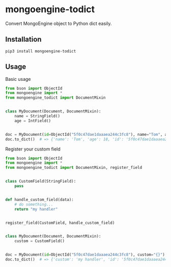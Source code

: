 # mongoengine-todict

Convert MongoEngine object to Python dict easily.

## Installation

```
pip3 install mongoengine-todict
```

## Usage

Basic usage

```python
from bson import ObjectId
from mongoengine import *
from mongoengine_todict import DocumentMixin


class MyDocument(Document, DocumentMixin):
    name = StringField()
    age = IntField()


doc = MyDocument(id=ObjectId("5f0c47dae1daaaea244c3fc8"), name="Tom", age=18)
doc.to_dict()  # => {'name': 'Tom', 'age': 18, 'id': '5f0c47dae1daaaea244c3fc8'}
```

Register your custom field

```python
from bson import ObjectId
from mongoengine import *
from mongoengine_todict import DocumentMixin, register_field


class CustomField(StringField):
    pass


def handle_custom_field(data):
    # do something...
    return "my handler"


register_field(CustomField, handle_custom_field)


class MyDocument(Document, DocumentMixin):
    custom = CustomField()


doc = MyDocument(id=ObjectId("5f0c47dae1daaaea244c3fc8"), custom="{}")
doc.to_dict()  # => {'custom': 'my handler', 'id': '5f0c47dae1daaaea244c3fc8'}
```
